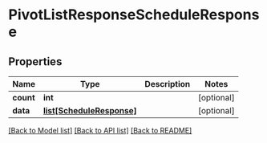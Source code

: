 # PivotListResponseScheduleResponse

## Properties
Name | Type | Description | Notes
------------ | ------------- | ------------- | -------------
**count** | **int** |  | [optional] 
**data** | [**list[ScheduleResponse]**](ScheduleResponse.md) |  | [optional] 

[[Back to Model list]](../README.md#documentation-for-models) [[Back to API list]](../README.md#documentation-for-api-endpoints) [[Back to README]](../README.md)


